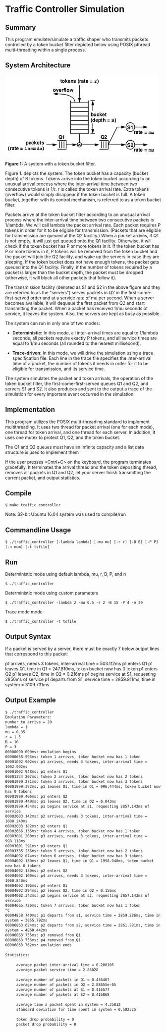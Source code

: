 # Traffic Controller Simulation

## Summary

This program emulate/simulate a traffic shaper who transmits packets controlled by a token bucket filter depicted
below using POSIX pthread multi-threading within a single process.

## System Architecture

![Token Bucket](figure1.png)

**Figure 1:** A system with a token bucket filter.

Figure 1. depicts the system. The token bucket has a capacity (bucket depth) of B tokens. Tokens arrive into the token bucket according to an unusual arrival process where the inter-arrival time between two consecutive tokens is 1/r. r is called the token arrival rate. Extra tokens (overflow) would simply disappear if the token bucket is full. A token bucket, together with its control mechanism, is referred to as a token bucket filter.

Packets arrive at the token bucket filter according to an unusual arrival process where the inter-arrival time between two consecutive packets is 1/lambda. We will call lambda the packet arrival rate. Each packet requires P tokens in order for it to be eligible for transmission. (Packets that are eligible for transmission are queued at the Q2 facility.) When a packet arrives, if Q1 is not empty, it will just get queued onto the Q1 facility. Otherwise, it will check if the token bucket has P or more tokens in it. If the token bucket has P or more tokens in it, P tokens will be removed from the token bucket and the packet will join the Q2 facility, and wake up the servers in case they are sleeping. If the token bucket does not have enough tokens, the packet gets queued into the Q1 facility. Finally, if the number of tokens required by a packet is larger than the bucket depth, the packet must be dropped (otherwise, it will block all other packets that follow it).

The transmission facility (denoted as S1 and S2 in the above figure and they are referred to as the "servers") serves packets in Q2 in the first-come-first-served order and at a service rate of mu per second. When a server becomes available, it will dequeue the first packet from Q2 and start transmitting the packet. When a packet has received 1/mu seconds of service, it leaves the system. Also, the servers are kept as busy as possible.

The system can run in only one of two modes:
* **Deterministic:** In this mode, all inter-arrival times are equal to 1/lambda seconds, all packets require exactly P tokens, and all service times are equal to 1/mu seconds (all rounded to the nearest millisecond).

* **Trace-driven:** In this mode, we will drive the simulation using a trace specification file. Each line in the trace file specifies the inter-arrival time of a packet, the number of tokens it needs in order for it to be eligible
for transmission, and its service time.

The system simulates the packet and token arrivals, the operation of the token bucket filter, the first-come-first-served queues Q1 and Q2, and servers S1 and S2. It also produces and sent to the output a trace of the simulation for every important event occurred in the simulation. 

## Implementation

This program utilizes the POSIX multi-threading standard to implement multithreading. It uses two thread for packet arrival (one for each mode), one thread for token arrival, and one thread for each server. In addition, it uses one mutex to protect Q1, Q2, and the token bucket. 

The Q1 and Q2 queues must have an infinite capacity and a list data structure is used to implement them

If the user presses <Cntrl+C> on the keyboard, the program terminates gracefully. It terminates the arrival thread and the token depositing thread, removes all packets in Q1 and Q2, let your server finish transmitting the current packet, and output statistics.

## Compile
```shell
$ make traffic_controller
```
Note: 32-bit Ubuntu 16.04 system was used to compile/run

## Commandline Usage
```shell
$ ./traffic_controller [-lambda lambda] [-mu mu] [-r r] [-B B] [-P P] [-n num] [-t tsfile]
```

## Run
Deterministic mode using default lambda, mu, r, B, P, and n
```shell
$ ./traffic_controller
```

Deterministic mode using custom parameters
```shell
$ ./traffic_controller -lambda 2 -mu 0.5 -r 2 -B 15 -P 4 -n 30
```

Trace mode mode
```shell
$ ./traffic_controller -t tsfile
```

## Output Syntax
If a packet is served by a server, there must be exactly 7 below output lines that correspond to this packet:

p1 arrives, needs 3 tokens, inter-arrival time = 503.112ms
p1 enters Q1
p1 leaves Q1, time in Q1 = 247.810ms, token bucket now has 0 token
p1 enters Q2
p1 leaves Q2, time in Q2 = 0.216ms
p1 begins service at S1, requesting 2850ms of service
p1 departs from S1, service time = 2859.911ms, time in system = 3109.731ms

## Output Example

```shell
$ ./traffic_controller 
Emulation Parameters:
number to arrive = 20
lambda = 1
mu = 0.35
r = 1.5
B = 10
P = 3
00000000.000ms: emulation begins
00000668.593ms: token 1 arrives, token bucket now has 1 token
00001002.902ms: p1 arrives, needs 3 tokens, inter-arrival time = 1002.902ms
00001002.948ms: p1 enters Q1
00001334.207ms: token 2 arrives, token bucket now has 2 tokens
00001999.271ms: token 3 arrives, token bucket now has 3 tokens
00001999.392ms: p1 leaves Q1, time in Q1 = 996.444ms, token bucket now has 0 tokens
00001999.406ms: p1 enters Q2
00001999.449ms: p1 leaves Q2, time in Q2 = 0.043ms
00001999.454ms: p1 begins service at s1, requesting 2857.143ms of service
00002003.142ms: p2 arrives, needs 3 tokens, inter-arrival time = 1000.240ms
00002003.182ms: p2 enters Q1
00002666.135ms: token 4 arrives, token bucket now has 1 token
00003001.260ms: p3 arrives, needs 3 tokens, inter-arrival time = 998.118ms
00003001.291ms: p3 enters Q1
00003335.235ms: token 5 arrives, token bucket now has 2 tokens
00004002.074ms: token 6 arrives, token bucket now has 3 tokens
00004002.130ms: p2 leaves Q1, time in Q1 = 1998.948ms, token bucket now has 0 tokens
00004002.139ms: p2 enters Q2
00004002.100ms: p4 arrives, needs 3 tokens, inter-arrival time = 1000.840ms
00004002.196ms: p4 enters Q1
00004002.294ms: p2 leaves Q2, time in Q2 = 0.155ms
00004002.343ms: p2 begins service at s2, requesting 2857.143ms of service
00004665.726ms: token 7 arrives, token bucket now has 1 token
^C
00004858.740ms: p1 departs from s1, service time = 2859.286ms, time in system = 3855.792ms
00006863.624ms: p2 departs from s2, service time = 2861.281ms, time in system = 4860.442ms
00006863.735ms: p3 removed from Q1
00006863.756ms: p4 removed from Q1
00006863.762ms: emulation ends

Statistics:

     average packet inter-arrival time = 0.200105
     average packet service time = 2.86028

     average number of packets in Q1 = 0.436407
     average number of packets in Q2 = 2.88655e-05
     average number of packets at S1 = 0.416577
     average number of packets at S2 = 0.416868

     average time a packet spent in system = 4.35812
     standard deviation for time spent in system = 0.502325

     token drop probability = 0
     packet drop probability = 0
```





